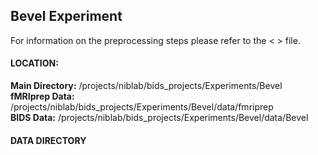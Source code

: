 ## Bevel Experiment

For information on the preprocessing steps please refer to the < > file.

#### LOCATION:

  <b>Main Directory:</b><t><t>    /projects/niblab/bids_projects/Experiments/Bevel <br>
  <b>fMRIprep Data:</b>     /projects/niblab/bids_projects/Experiments/Bevel/data/fmriprep <br>
  <b>BIDS Data:</b>         /projects/niblab/bids_projects/Experiments/Bevel/data/Bevel


#### DATA DIRECTORY

